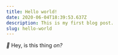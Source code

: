 ```yaml
---
title: Hello world!
date: 2020-06-04T18:39:53.637Z
description: This is my first blog post.
slug: hello-world
---
```


_🎤_ Hey, is this thing _on?_
